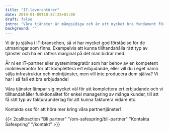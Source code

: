 ```yaml
---
title: "IT-leverantörer"
date: 2019-01-09T10:47:25+01:00
draft: false
intro: "Våra tjänster är mångsidiga och är ett mycket bra fundament för många olika typer av tillämpningar och har därför erfarenhet av många olika branscher och sektorer."
background: ""
---
```

<div class="ingress"><p>Vi är ju själva i IT-branschen, så vi har mycket god förståelse för de utmaningar som finns. Exempelvis att kunna tillhandahålla rätt typ av tjänster och ha en rättvis marginal på det man bidrar med.</p></div>

Är ni en IT-partner eller systemintegratör som har behov av en kompetent molnleverantör för att komplettera ert erbjudande, eller vill du i eget namn sälja infrastruktur och molntjänster, men vill inte producera dem själva?  Vi har i så fall ett bra erbjudande!

Våra tjänster lämpar sig mycket väl för att komplettera ert erbjudande och vi tillhandahåller funktionalitet för enkel managering av många kunder, till att få rätt typ av fakturaunderlag för att kunna fakturera vidare etc.

Kontakta oss för att höra mer kring våra partnertjänster!

{{< 2calltoaction "Bli partner" "/om-safespring/bli-partner" "Kontakta Safespring" "/kontakt" >}}

